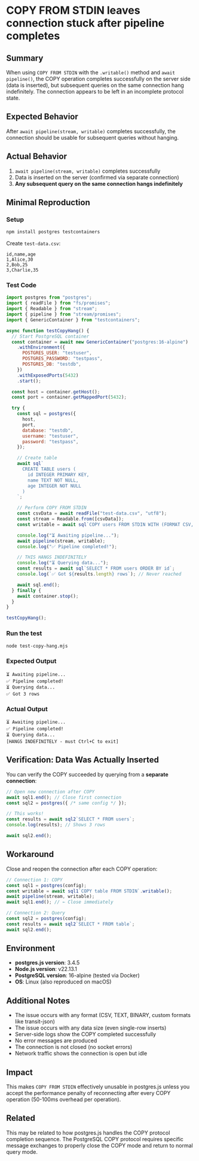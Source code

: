 # COPY FROM STDIN leaves connection stuck after pipeline completes

## Summary

When using `COPY FROM STDIN` with the `.writable()` method and `await pipeline()`, the COPY operation completes successfully on the server side (data is inserted), but subsequent queries on the same connection hang indefinitely. The connection appears to be left in an incomplete protocol state.

## Expected Behavior

After `await pipeline(stream, writable)` completes successfully, the connection should be usable for subsequent queries without hanging.

## Actual Behavior

1. `await pipeline(stream, writable)` completes successfully
2. Data is inserted on the server (confirmed via separate connection)
3. **Any subsequent query on the same connection hangs indefinitely**

## Minimal Reproduction

### Setup

```bash
npm install postgres testcontainers
```

Create `test-data.csv`:
```csv
id,name,age
1,Alice,30
2,Bob,25
3,Charlie,35
```

### Test Code

```javascript
import postgres from "postgres";
import { readFile } from "fs/promises";
import { Readable } from "stream";
import { pipeline } from "stream/promises";
import { GenericContainer } from "testcontainers";

async function testCopyHang() {
  // Start PostgreSQL container
  const container = await new GenericContainer("postgres:16-alpine")
    .withEnvironment({
      POSTGRES_USER: "testuser",
      POSTGRES_PASSWORD: "testpass",
      POSTGRES_DB: "testdb",
    })
    .withExposedPorts(5432)
    .start();

  const host = container.getHost();
  const port = container.getMappedPort(5432);

  try {
    const sql = postgres({
      host,
      port,
      database: "testdb",
      username: "testuser",
      password: "testpass",
    });

    // Create table
    await sql`
      CREATE TABLE users (
        id INTEGER PRIMARY KEY,
        name TEXT NOT NULL,
        age INTEGER NOT NULL
      )
    `;

    // Perform COPY FROM STDIN
    const csvData = await readFile("test-data.csv", "utf8");
    const stream = Readable.from([csvData]);
    const writable = await sql`COPY users FROM STDIN WITH (FORMAT CSV, HEADER true)`.writable();

    console.log("⏳ Awaiting pipeline...");
    await pipeline(stream, writable);
    console.log("✅ Pipeline completed!");

    // THIS HANGS INDEFINITELY
    console.log("⏳ Querying data...");
    const results = await sql`SELECT * FROM users ORDER BY id`;
    console.log(`✅ Got ${results.length} rows`); // Never reached

    await sql.end();
  } finally {
    await container.stop();
  }
}

testCopyHang();
```

### Run the test

```bash
node test-copy-hang.mjs
```

### Expected Output

```
⏳ Awaiting pipeline...
✅ Pipeline completed!
⏳ Querying data...
✅ Got 3 rows
```

### Actual Output

```
⏳ Awaiting pipeline...
✅ Pipeline completed!
⏳ Querying data...
[HANGS INDEFINITELY - must Ctrl+C to exit]
```

## Verification: Data Was Actually Inserted

You can verify the COPY succeeded by querying from a **separate connection**:

```javascript
// Open new connection after COPY
await sql1.end(); // Close first connection
const sql2 = postgres({ /* same config */ });

// This works!
const results = await sql2`SELECT * FROM users`;
console.log(results); // Shows 3 rows

await sql2.end();
```

## Workaround

Close and reopen the connection after each COPY operation:

```javascript
// Connection 1: COPY
const sql1 = postgres(config);
const writable = await sql1`COPY table FROM STDIN`.writable();
await pipeline(stream, writable);
await sql1.end(); // ← Close immediately

// Connection 2: Query
const sql2 = postgres(config);
const results = await sql2`SELECT * FROM table`;
await sql2.end();
```

## Environment

- **postgres.js version**: 3.4.5
- **Node.js version**: v22.13.1
- **PostgreSQL version**: 16-alpine (tested via Docker)
- **OS**: Linux (also reproduced on macOS)

## Additional Notes

- The issue occurs with any format (CSV, TEXT, BINARY, custom formats like transit-json)
- The issue occurs with any data size (even single-row inserts)
- Server-side logs show the COPY completed successfully
- No error messages are produced
- The connection is not closed (no socket errors)
- Network traffic shows the connection is open but idle

## Impact

This makes `COPY FROM STDIN` effectively unusable in postgres.js unless you accept the performance penalty of reconnecting after every COPY operation (50-100ms overhead per operation).

## Related

This may be related to how postgres.js handles the COPY protocol completion sequence. The PostgreSQL COPY protocol requires specific message exchanges to properly close the COPY mode and return to normal query mode.
